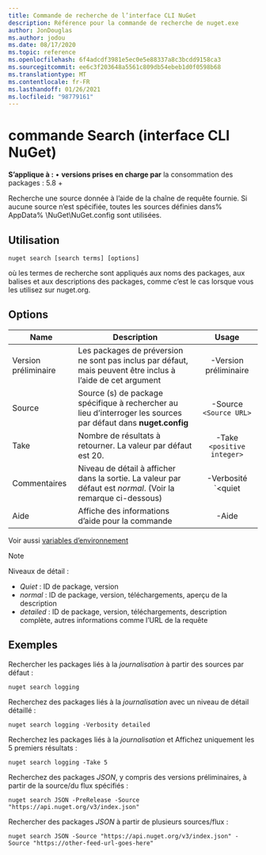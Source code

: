 ```yaml
---
title: Commande de recherche de l’interface CLI NuGet
description: Référence pour la commande de recherche de nuget.exe
author: JonDouglas
ms.author: jodou
ms.date: 08/17/2020
ms.topic: reference
ms.openlocfilehash: 6f4adcdf3981e5ec0e5e88337a8c3bcdd9158ca3
ms.sourcegitcommit: ee6c3f203648a5561c809db54ebeb1d0f0598b68
ms.translationtype: MT
ms.contentlocale: fr-FR
ms.lasthandoff: 01/26/2021
ms.locfileid: "98779161"
---
```

# <a name="search-command-nuget-cli"></a>commande Search (interface CLI NuGet)

**S’applique à :** &bullet; **versions prises en charge par** la consommation des packages : 5.8 +

Recherche une source donnée à l’aide de la chaîne de requête fournie. Si aucune source n’est spécifiée, toutes les sources définies dans% AppData% \NuGet\NuGet.config sont utilisées.

## <a name="usage"></a>Utilisation

```cli
nuget search [search terms] [options]
```

où les termes de recherche sont appliqués aux noms des packages, aux balises et aux descriptions des packages, comme c’est le cas lorsque vous les utilisez sur nuget.org.

## <a name="options"></a>Options

| Name | Description | Usage |
| ---  |     ---     |  :-:  |
| Version préliminaire | Les packages de préversion ne sont pas inclus par défaut, mais peuvent être inclus à l’aide de cet argument | -Version préliminaire |
| Source | Source (s) de package spécifique à rechercher au lieu d’interroger les sources par défaut dans __nuget.config__ | -Source `<Source URL>`|
| Take | Nombre de résultats à retourner. La valeur par défaut est 20. | -Take `<positive integer>` |
| Commentaires | Niveau de détail à afficher dans la sortie. La valeur par défaut est _normal_. (Voir la remarque ci-dessous)  | -Verbosité `<quiet|normal|detailed>` |
| Aide | Affiche des informations d’aide pour la commande | -Aide |

Voir aussi [variables d’environnement](cli-ref-environment-variables.md)

> [!NOTE] 
> Niveaux de détail :
> * _Quiet_ : ID de package, version
> * _normal_ : ID de package, version, téléchargements, aperçu de la description
> * _detailed_ : ID de package, version, téléchargements, description complète, autres informations comme l’URL de la requête

## <a name="examples"></a>Exemples

Rechercher les packages liés à la *journalisation* à partir des sources par défaut :
```
nuget search logging
```
Recherchez des packages liés à la *journalisation* avec un niveau de détail détaillé :
```
nuget search logging -Verbosity detailed
```
Recherchez les packages liés à la *journalisation* et Affichez uniquement les 5 premiers résultats :
```
nuget search logging -Take 5
```
Recherchez des packages *JSON*, y compris des versions préliminaires, à partir de la source/du flux spécifiés :
```
nuget search JSON -PreRelease -Source "https://api.nuget.org/v3/index.json"
```
Rechercher des packages *JSON* à partir de plusieurs sources/flux :
```
nuget search JSON -Source "https://api.nuget.org/v3/index.json" -Source "https://other-feed-url-goes-here"
```
